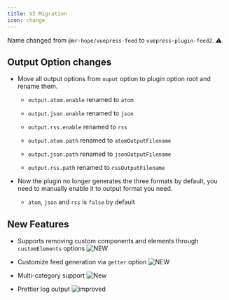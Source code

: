```yaml
---
title: V2 Migration
icon: change
---
```


Name changed from `@mr-hope/vuepress-feed` to `vuepress-plugin-feed2`. ⚠

## Output Option changes

- Move all output options from `ouput` option to plugin option root and rename them.

  - `output.atom.enable` renamed to `atom`

  - `output.json.enable` renamed to `json`

  - `output.rss.enable` renamed to `rss`

  - `output.atom.path` renamed to `atomOutputFilename`

  - `output.json.path` renamed to `jsonOutputFilename`

  - `output.rss.path` renamed to `rssOutputFilename`

- Now the plugin no longer generates the three formats by default, you need to manually enable it to output format you need.

  - `atom`, `json` and `rss` is `false` by default

## New Features

- Supports removing custom components and elements through `customElements` options ![NEW](https://img.shields.io/badge/-new-brightgreen)

- Customize feed generation via `getter` option ![NEW](https://img.shields.io/badge/-new-brightgreen)

- Multi-category support ![New](https://img.shields.io/badge/-new-brightgreen)

- Prettier log output ![improved](https://img.shields.io/badge/-improved-blue)
